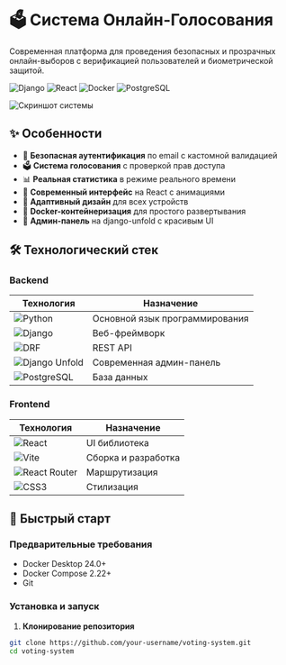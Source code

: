# 🗳️ Система Онлайн-Голосования

Современная платформа для проведения безопасных и прозрачных онлайн-выборов с верификацией пользователей и биометрической защитой.

![Django](https://img.shields.io/badge/Django-092E20?style=for-the-badge&logo=django&logoColor=white)
![React](https://img.shields.io/badge/React-20232A?style=for-the-badge&logo=react&logoColor=61DAFB)
![Docker](https://img.shields.io/badge/Docker-2496ED?style=for-the-badge&logo=docker&logoColor=white)
![PostgreSQL](https://img.shields.io/badge/PostgreSQL-4169E1?style=for-the-badge&logo=postgresql&logoColor=white)

![Скриншот системы](https://www.upload.ee/image/18615969/index.jpg)

## ✨ Особенности

- 🔐 **Безопасная аутентификация** по email с кастомной валидацией
- 🗳️ **Система голосования** с проверкой прав доступа
- 📊 **Реальная статистика** в режиме реального времени
- 🎨 **Современный интерфейс** на React с анимациями
- 📱 **Адаптивный дизайн** для всех устройств
- 🐳 **Docker-контейнеризация** для простого развертывания
- 🎯 **Админ-панель** на django-unfold с красивым UI

## 🛠️ Технологический стек

### Backend
| Технология | Назначение | 
|------------|------------|
| ![Python](https://img.shields.io/badge/Python-3776AB?style=flat-square&logo=python&logoColor=white) | Основной язык программирования |
| ![Django](https://img.shields.io/badge/Django-092E20?style=flat-square&logo=django&logoColor=white) | Веб-фреймворк | 
| ![DRF](https://img.shields.io/badge/DRF-9C1A1C?style=flat-square&logo=django&logoColor=white) | REST API | 
| ![Django Unfold](https://img.shields.io/badge/Unfold-6B46C1?style=flat-square) | Современная админ-панель | 
| ![PostgreSQL](https://img.shields.io/badge/PostgreSQL-4169E1?style=flat-square&logo=postgresql&logoColor=white) | База данных | 

### Frontend
| Технология | Назначение |
|------------|------------|
| ![React](https://img.shields.io/badge/React-61DAFB?style=flat-square&logo=react&logoColor=white) | UI библиотека | 
| ![Vite](https://img.shields.io/badge/Vite-646CFF?style=flat-square&logo=vite&logoColor=white) | Сборка и разработка | 
| ![React Router](https://img.shields.io/badge/React_Router-CA4245?style=flat-square&logo=react-router&logoColor=white) | Маршрутизация | 
| ![CSS3](https://img.shields.io/badge/CSS3-1572B6?style=flat-square&logo=css3&logoColor=white) | Стилизация |


## 🚀 Быстрый старт

### Предварительные требования

- Docker Desktop 24.0+
- Docker Compose 2.22+
- Git

### Установка и запуск

1. **Клонирование репозитория**
```bash
git clone https://github.com/your-username/voting-system.git
cd voting-system